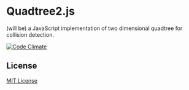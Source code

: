 # Quadtree2.js
(will be) a JavaScript implementation of two dimensional quadtree for collision detection.

[![Code Climate][codeclimate]](https://codeclimate.com/github/burninggramma/quadtree2.js)

## License
[MIT License][git-LICENSE]

  [git-LICENSE]: LICENSE
  [codeclimate]: https://codeclimate.com/github/burninggramma/quadtree2.js.png
